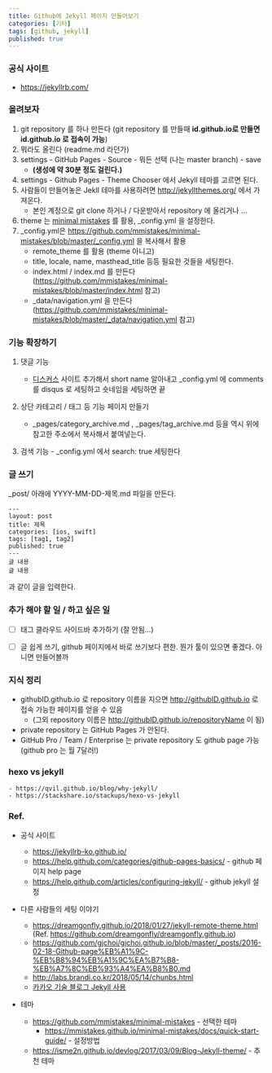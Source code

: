```yaml
---
title: Github에 Jekyll 페이지 만들어보기
categories: [기타]
tags: [github, jekyll]
published: true
---
```


### 공식 사이트
- https://jekyllrb.com/

### 올려보자
1) git repository 를 하나 만든다
    (git repository 를 만들때 **id.github.io로 만들면 id.github.io 로 접속이 가능**)
1) 뭐라도 올린다 (readme.md 라던가)
1) settings - GitHub Pages - Source - 뭐든 선택 (나는 master branch) - save
    - **(생성에 약 30분 정도 걸린다.)**
1) settings - Github Pages - Theme Chooser 에서 Jekyll 테마를 고르면 된다.
1) 사람들이 만들어놓은 Jekll 테마를 사용하려면 http://jekyllthemes.org/ 에서 가져온다.
    - 본인 계정으로 git clone 하거나 / 다운받아서 repository 에 올리거나 ...
1) theme 는 [minimal mistakes](https://github.com/mmistakes/minimal-mistakes) 를 활용, _config.yml 을 설정한다.
1) _config.yml은 https://github.com/mmistakes/minimal-mistakes/blob/master/_config.yml 을 복사해서 활용
    - remote_theme 를 활용 (theme 아니고)
    - title, locale, name, masthead_title 등등 필요한 것들을 세팅한다.
    - index.html / index.md 를 만든다 (https://github.com/mmistakes/minimal-mistakes/blob/master/index.html 참고)
    - _data/navigation.yml 을 만든다 (https://github.com/mmistakes/minimal-mistakes/blob/master/_data/navigation.yml 참고)

### 기능 확장하기
1) 댓글 기능
    - [디스커스](https://www.google.com/search?q=disqus&oq=disqus&aqs=chrome..69i57j0j69i60l3j0.1373j0j7&sourceid=chrome&ie=UTF-8) 사이트 추가해서 short name 알아내고 _config.yml 에 comments 를 disqus 로 세팅하고 숏네임을 세팅하면 끝

1) 상단 카테고리 / 태그 등 기능 페이지 만들기
    - _pages/category_archive.md , _pages/tag_archive.md 등을 역시 위에 참고한 주소에서 복사해서 붙여넣는다.
1) 검색 기능 - _config.yml 에서 search: true 세팅한다

### 글 쓰기

_post/ 아래에 YYYY-MM-DD-제목.md 파일을 만든다.

```
---
layout: post
title: 제목
categories: [ios, swift]
tags: [tag1, tag2]
published: true
---
글 내용
글 내용
```
과 같이 글을 입력한다.


### 추가 해야 할 일 / 하고 싶은 일
- [ ] 태그 클라우드 사이드바 추가하기 (잘 안됨...)
- [ ] 글 쉽게 쓰기, github 페이지에서 바로 쓰기보다 편한. 뭔가 툴이 있으면 좋겠다. 아니면 만들어볼까


### 지식 정리
- githubID.github.io 로 repository 이름을 지으면 http://githubID.github.io 로 접속 가능한 페이지를 얻을 수 있음
    - (그외 repository 이름은 http://githubID.github.io/repositoryName 이 됨)
- private repository 는 GitHub Pages 가 안된다.
- GitHub Pro / Team / Enterprise 는 private repository 도 github page 가능 (github pro 는 월 7달러!)

### hexo vs jekyll
    - https://qvil.github.io/blog/why-jekyll/
    - https://stackshare.io/stackups/hexo-vs-jekyll

### Ref.
- 공식 사이트
    - https://jekyllrb-ko.github.io/
    - https://help.github.com/categories/github-pages-basics/ - github 페이지 help page
    - https://help.github.com/articles/configuring-jekyll/ - github jekyll 설정

- 다른 사람들의 세팅 이야기
    - https://dreamgonfly.github.io/2018/01/27/jekyll-remote-theme.html
        (Ref. https://github.com/dreamgonfly/dreamgonfly.github.io)
    - https://github.com/gjchoi/gjchoi.github.io/blob/master/_posts/2016-02-18-Github-page%EB%A1%9C-%EB%B8%94%EB%A1%9C%EA%B7%B8-%EB%A7%8C%EB%93%A4%EA%B8%B0.md
    - http://labs.brandi.co.kr/2018/05/14/chunbs.html
    - [카카오 기술 블로그 Jekyll 사용](http://tech.kakao.com/2016/07/07/tech-blog-story/)

- 테마
    - https://github.com/mmistakes/minimal-mistakes - 선택한 테마
        - https://mmistakes.github.io/minimal-mistakes/docs/quick-start-guide/ - 설정방법
    - https://isme2n.github.io/devlog/2017/03/09/Blog-Jekyll-theme/ - 추천 테마
